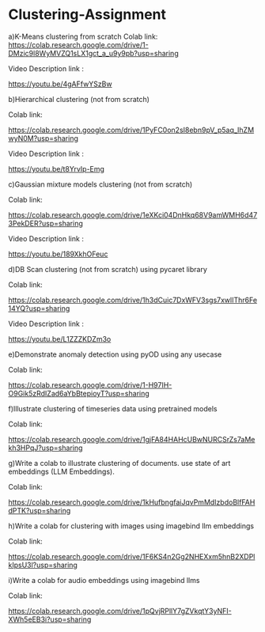 # Clustering-Assignment

a)K-Means clustering from scratch
Colab link:  
 https://colab.research.google.com/drive/1-DMzic9l8WyMVZQ1sLX1gct_a_u9y9pb?usp=sharing
 
Video Description link :

https://youtu.be/4gAFfwYSzBw

b)Hierarchical clustering (not from scratch)

Colab link: 

https://colab.research.google.com/drive/1PyFC0on2sI8ebn9pV_p5aq_IhZMwyN0M?usp=sharing

Video Description link :

https://youtu.be/t8YrvIp-Emg

c)Gaussian mixture models clustering (not from scratch)

Colab link: 

https://colab.research.google.com/drive/1eXKci04DnHkq68V9amWMH6d473PekDER?usp=sharing

Video Description link :

https://youtu.be/189XkhOFeuc

d)DB Scan clustering (not from scratch) using pycaret library 

Colab link: 

https://colab.research.google.com/drive/1h3dCuic7DxWFV3sgs7xwlIThr6Fe14YQ?usp=sharing

Video Description link :

https://youtu.be/L1ZZZKDZm3o

e)Demonstrate anomaly detection using pyOD using any usecase

Colab link: 

https://colab.research.google.com/drive/1-H97IH-O9Gik5zRdIZad6aYbBtepioyT?usp=sharing

f)Illustrate clustering of timeseries data using pretrained models

Colab link: 

https://colab.research.google.com/drive/1gjFA84HAHcUBwNURCSrZs7aMekh3HPqJ?usp=sharing

g)Write a colab to illustrate clustering  of documents. use state of art embeddings (LLM Embeddings).

Colab link: 

https://colab.research.google.com/drive/1kHufbngfaiJqvPmMdIzbdoBlfFAHdPTK?usp=sharing

h)Write a colab for clustering with images using imagebind llm embeddings 

Colab link:

https://colab.research.google.com/drive/1F6KS4n2Gg2NHEXxm5hnB2XDPlkIpsU3l?usp=sharing

i)Write a colab for audio embeddings using imagebind llms

Colab link:

https://colab.research.google.com/drive/1pQvjRPllY7gZVkqtY3yNFI-XWh5eEB3i?usp=sharing

